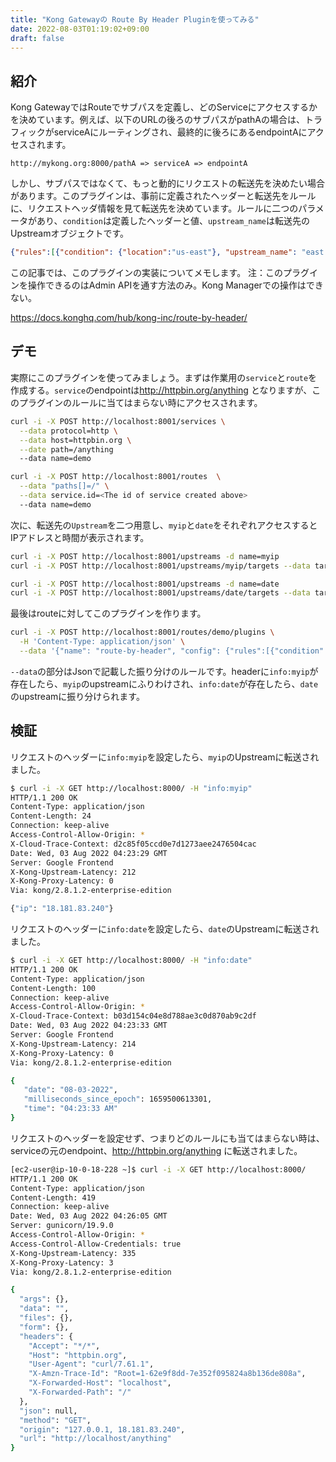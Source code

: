 ```yaml
---
title: "Kong Gatewayの Route By Header Pluginを使ってみる"
date: 2022-08-03T01:19:02+09:00
draft: false
---
```


## 紹介

Kong GatewayではRouteでサブパスを定義し、どのServiceにアクセスするかを決めています。例えば、以下のURLの後ろのサブパスがpathAの場合は、トラフィックがserviceAにルーティングされ、最終的に後ろにあるendpointAにアクセスされます。

```text
http://mykong.org:8000/pathA => serviceA => endpointA
```

しかし、サブパスではなくて、もっと動的にリクエストの転送先を決めたい場合があります。このプラグインは、事前に定義されたヘッダーと転送先をルールに、リクエストヘッダ情報を見て転送先を決めています。ルールに二つのパラメータがあり、`condition`は定義したヘッダーと値、`upstream_name`は転送先のUpstreamオブジェクトです。

```json
{"rules":[{"condition": {"location":"us-east"}, "upstream_name": "east.doamin.com"}]}
```

この記事では、このプラグインの実装についてメモします。
注：このプラグインを操作できるのはAdmin APIを通す方法のみ。Kong Managerでの操作はできない。

<https://docs.konghq.com/hub/kong-inc/route-by-header/>

## デモ

実際にこのプラグインを使ってみましょう。まずは作業用の`service`と`route`を作成する。`service`のendpointは<http://httpbin.org/anything> となりますが、このプラグインのルールに当てはまらない時にアクセスされます。

```bash
curl -i -X POST http://localhost:8001/services \
  --data protocol=http \
  --data host=httpbin.org \
  --date path=/anything
  --data name=demo

curl -i -X POST http://localhost:8001/routes  \
  --data "paths[]=/" \
  --data service.id=<The id of service created above>
  --data name=demo
```

次に、転送先の`Upstream`を二つ用意し、`myip`と`date`をそれぞれアクセスするとIPアドレスと時間が表示されます。

```bash
curl -i -X POST http://localhost:8001/upstreams -d name=myip
curl -i -X POST http://localhost:8001/upstreams/myip/targets --data target="ip.jsontest.com:80"

curl -i -X POST http://localhost:8001/upstreams -d name=date
curl -i -X POST http://localhost:8001/upstreams/date/targets --data target="date.jsontest.com:80"
```

最後はrouteに対してこのプラグインを作ります。

```bash
curl -i -X POST http://localhost:8001/routes/demo/plugins \
  -H 'Content-Type: application/json' \
  --data '{"name": "route-by-header", "config": {"rules":[{"condition": {"info":"myip"}, "upstream_name": "myip"}, {"condition": {"info":"date"}, "upstream_name": "date"}]}}'
```

`--data`の部分はJsonで記載した振り分けのルールです。headerに`info:myip`が存在したら、`myip`のupstreamにふりわけされ、`info:date`が存在したら、`date`のupstreamに振り分けられます。

## 検証

リクエストのヘッダーに`info:myip`を設定したら、`myip`のUpstreamに転送されました。

```bash
$ curl -i -X GET http://localhost:8000/ -H "info:myip"
HTTP/1.1 200 OK
Content-Type: application/json
Content-Length: 24
Connection: keep-alive
Access-Control-Allow-Origin: *
X-Cloud-Trace-Context: d2c85f05ccd0e7d1273aee2476504cac
Date: Wed, 03 Aug 2022 04:23:29 GMT
Server: Google Frontend
X-Kong-Upstream-Latency: 212
X-Kong-Proxy-Latency: 0
Via: kong/2.8.1.2-enterprise-edition

{"ip": "18.181.83.240"}
```

リクエストのヘッダーに`info:date`を設定したら、`date`のUpstreamに転送されました。

```bash
$ curl -i -X GET http://localhost:8000/ -H "info:date"
HTTP/1.1 200 OK
Content-Type: application/json
Content-Length: 100
Connection: keep-alive
Access-Control-Allow-Origin: *
X-Cloud-Trace-Context: b03d154c04e8d788ae3c0d870ab9c2df
Date: Wed, 03 Aug 2022 04:23:33 GMT
Server: Google Frontend
X-Kong-Upstream-Latency: 214
X-Kong-Proxy-Latency: 0
Via: kong/2.8.1.2-enterprise-edition

{
   "date": "08-03-2022",
   "milliseconds_since_epoch": 1659500613301,
   "time": "04:23:33 AM"
}
```

リクエストのヘッダーを設定せず、つまりどのルールにも当てはまらない時は、serviceの元のendpoint、<http://httpbin.org/anything> に転送されました。

```bash
[ec2-user@ip-10-0-18-228 ~]$ curl -i -X GET http://localhost:8000/
HTTP/1.1 200 OK
Content-Type: application/json
Content-Length: 419
Connection: keep-alive
Date: Wed, 03 Aug 2022 04:26:05 GMT
Server: gunicorn/19.9.0
Access-Control-Allow-Origin: *
Access-Control-Allow-Credentials: true
X-Kong-Upstream-Latency: 335
X-Kong-Proxy-Latency: 3
Via: kong/2.8.1.2-enterprise-edition

{
  "args": {},
  "data": "",
  "files": {},
  "form": {},
  "headers": {
    "Accept": "*/*",
    "Host": "httpbin.org",
    "User-Agent": "curl/7.61.1",
    "X-Amzn-Trace-Id": "Root=1-62e9f8dd-7e352f095824a8b136de808a",
    "X-Forwarded-Host": "localhost",
    "X-Forwarded-Path": "/"
  },
  "json": null,
  "method": "GET",
  "origin": "127.0.0.1, 18.181.83.240",
  "url": "http://localhost/anything"
}
```
